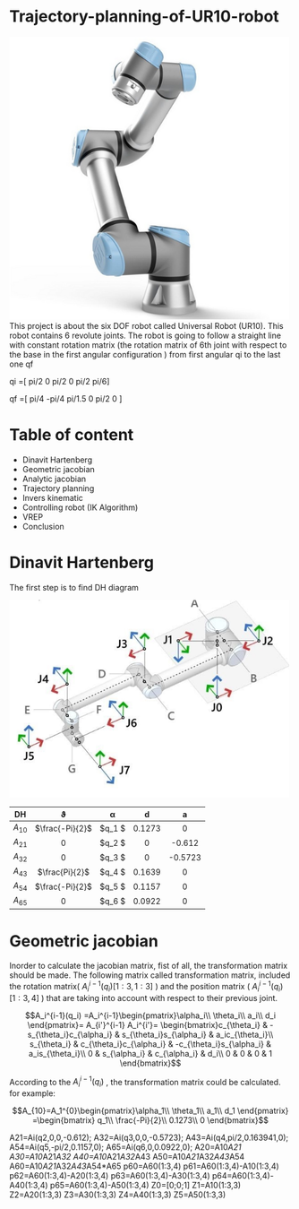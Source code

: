 # Trajectory-planning-of-UR10-robot
<img src="https://github.com/9630613/Trajectory-planning-of-UR10-robot/blob/main/Images/UR10.png" width= "500"> 
This project is about the six DOF robot called Universal Robot (UR10). This robot contains 6 revolute joints. The robot is going to follow a straight line with constant rotation matrix (the rotation matrix of 6th joint with respect to the base in the first angular configuration ) from first angular qi to the last one qf

qi =[ pi/2       0          pi/2       0        pi/2   pi/6] 

qf  =[ pi/4   -pi/4      pi/1.5      0       pi/2     0   ] 
# Table of content
- Dinavit Hartenberg                                                                                                                          
- Geometric jacobian                                                                                                                         
- Analytic jacobian                                                                                                                           
- Trajectory planning                                                                                                                         
- Invers kinematic                                                                                                                             
- Controlling robot (IK Algorithm)                                                                                                
- VREP                                                                                                                                            
- Conclusion
# Dinavit Hartenberg
The first step is to find DH diagram

<img src="https://github.com/9630613/Trajectory-planning-of-UR10-robot/blob/main/Images/DH.jpg" width= "500"> 


|  **DH**       |**ϑ**    |**α**   | **d**      | **a**    |
| ------------- |:------:|:-----:|:------:| :-----:|
| $A_{10}$      |$\frac{-Pi}{2}$   | $q_1 $   |0.1273  |0      |
| $A_{21}$      | 0      | $q_2 $     |0       |-0.612 |
| $A_{32}$      | 0      | $q_3 $    |0       |-0.5723|
| $A_{43}$      |$\frac{Pi}{2}$|$q_4 $ |0.1639  |0      |
| $A_{54}$      |$\frac{-Pi}{2}$ |$q_5 $    |0.1157  |0      |
| $A_{65}$      | 0      | $q_6 $     |0.0922  |0      |


# Geometric jacobian
Inorder to calculate the jacobian matrix, fist of all, the transformation matrix should be made. The following matrix called transformation matrix, included the rotation matrix(   $A_i^{i-1}(q_i) [1:3,1:3]$   ) and the position matrix (   $A_i^{i-1}(q_i) [1:3,4]$   ) that are taking into account with respect to their previous joint.


 $$A_i^{i-1}(q_i) =A_i^{i-1}\begin{pmatrix}\alpha_i\\
\theta_i\\
a_i\\
d_i
\end{pmatrix}= A_{i'}^{i-1} A_i^{i'}= \begin{bmatrix}c_{\theta_i} & -s_{\theta_i}c_{\alpha_i} & s_{\theta_i}s_{\alpha_i} & a_ic_{\theta_i}\\
s_{\theta_i} & c_{\theta_i}c_{\alpha_i} & -c_{\theta_i}s_{\alpha_i} & a_is_{\theta_i}\\
0 & s_{\alpha_i} & c_{\alpha_i} & d_i\\
0 & 0 & 0 & 1
\end{bmatrix}$$



According to the   $A_i^{i-1}(q_i)$   , the transformation matrix could be calculated. for example:


$$A_{10}=A_1^{0}\begin{pmatrix}\alpha_1\\
\theta_1\\
a_1\\
d_1
\end{pmatrix} =\begin{bmatrix} q_1\\
\frac{-Pi}{2}\\
0.1273\\
0
\end{bmatrix}$$



A21=Ai(q2,0,0,-0.612); 
A32=Ai(q3,0,0,-0.5723); 
A43=Ai(q4,pi/2,0.163941,0); 
A54=Ai(q5,-pi/2,0.1157,0); 
A65=Ai(q6,0,0.0922,0); 
A20=A10*A21              	   
A30=A10*A21*A32 
A40=A10*A21*A32*A43 
A50=A10*A21*A32*A43*A54 A60=A10*A21*A32*A43*A54*A65 p60=A60(1:3,4) p61=A60(1:3,4)-A10(1:3,4) p62=A60(1:3,4)-A20(1:3,4) p63=A60(1:3,4)-A30(1:3,4) p64=A60(1:3,4)-A40(1:3,4) p65=A60(1:3,4)-A50(1:3,4) 
Z0=[0;0;1] 
Z1=A10(1:3,3) 
Z2=A20(1:3,3) 
Z3=A30(1:3,3) 
Z4=A40(1:3,3) 
Z5=A50(1:3,3) 





